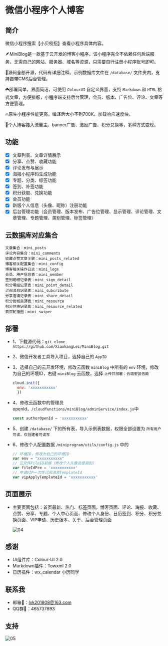 # 微信小程序个人博客

## 简介

微信小程序搜索【小贝校招】查看小程序具体内容。

🪶MiniBlog是一款基于云开发的博客小程序，该小程序完全不依赖任何后端服务，无需自己的网站、服务器、域名等资源，只需要自行注册小程序账号即可。

🌈源码全部开源，代码有详细注释。示例数据库文件在 `/database/` 文件夹内，支持自带CMS后台管理。

☘️部署简单，界面简洁，可使用 `ColourUI` 自定义界面，支持 `Markdown` 和 `HTML` 格式文章，方便排版，小程序端支持后台管理，会员、版本、广告位、评论、文章等方便管理。

🔥原生小程序性能更高，编译后大小不到700K，加载响应速度快。

🚀个人博客接入流量主、banner广告、激励广告、积分兑换等，多种方式变现。

## 功能

- [X] 文章列表、文章详情展示
- [X] 分享、点赞、收藏功能
- [X] 评论发布与展示
- [X] 海报小程序码生成功能
- [X] 专题、分类、标签功能
- [X] 签到、补签功能
- [X] 积分获取、兑换功能
- [X] 会员功能
- [X] 新版个人信息（头像、昵称）注册功能
- [X] 后台管理功能（会员管理、版本发布、广告位管理、显示管理、评论管理、文章管理、专题管理、类别管理、标签管理）

## 云数据库对应集合

```text
文章集合：mini_posts
评论内容集合：mini_comments
收藏点赞文章关联：mini_posts_related
博客相关配置集合：mini_config
博客相关操作日志：mini_logs
会员、用户信息表：mini_member
签到明细记录表：mini_sign_detail
积分明细记录表：mini_point_detail
订阅消息记录表：mini_subcribute
分享邀请记录表：mini_share_detail
积分商城资源表：mini_resource
积分兑换记录表：mini_resource_related
首页轮播图：mini_swiper
```

## 部署

- 1、下载源代码：`git clone https://github.com/XiaokangLei/MiniBlog.git`
- 2、微信开发者工具导入项目，选择自己的 `AppID`
- 3、选择自己的云开发环境，修改云函数 `miniBlog` 中所有的 `env` 环境，修改为自己的环境ID，右键 `miniBlog` 云函数，选择 `上传并部署：云端安装依赖`

  ```js
  cloud.init({
    env: 'xxxxxxxxxxx'
    })
  ```

- 4、修改云函数中的管理员openId，`/cloudfunctions/miniBlog/adminService/index.js`中

  ```js
  const authorOpenId = 'xxxxxxxxxxx'
  ```

- 5、创建 `/database/` 下的所有表，导入示例表数据，权限全部设置为 `所有用户可读，仅创建者可读写`
- 6、修改个人配置数据 `/miniprogram/utils/config.js` 中的

  ```js
  // 环境ID，修改为自己的环境ID
  var env = "xxxxxxxxxxx"
  // 云文件FileID前缀（修改个人头像会使用到）
  var fileIdPre = 'xxxxxxxxxxx'
  // 申请VIP一次性订阅消息TemplateId
  var vipApplyTemplateId = 'xxxxxxxxxxx'
  ```

## 页面展示

- 主要页面包括：首页最新、热门、标签页面，博客页面、评论、海报、收藏、点赞、分享、专题、个人中心页面、修改个人身份、日历签到、积分、积分兑换页面、VIP申请、历史版本、关于、后台管理页面

  ![04](https://7465-test-we0f3-1301386292.tcb.qcloud.la/others/pages.jpg?sign=38bc9fb9d58f64ee115e254aba35e44c&t=1659151245)

## 感谢

- UI组件库：Colour-UI 2.0
- Markdown插件：Towxml 2.0
- 日历插件：wx_calendar 小历同学

## 联系我

- 邮箱📧：lxk201808@163.com
- QQ群🐧：465737893

## 支持

![05](https://7465-test-we0f3-1301386292.tcb.qcloud.la/zanshang.jpg?sign=45cde49a94ceae4a2f75f19455c92afa&t=1659151261)
